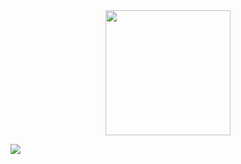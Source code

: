 <!-- ![F](https://github.com/shinjitsue/shinjitsue/assets/71762653/40046547-4165-4375-910b-5c8f60b85a5c) -->

<div align="center">
  <img src = "https://github.com/shinjitsue/shinjitsue/assets/71762653/b917dd38-ef9b-45e2-92ed-7ec42c9ea6fe" width=200 />
</div>


[![](https://visitcount.itsvg.in/api?id=shinjitsue&label=Views&color=12&icon=5&pretty=true)](https://visitcount.itsvg.in)
